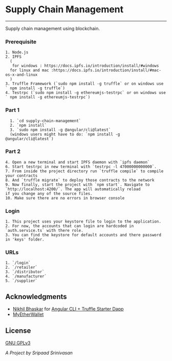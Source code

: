 # Supply Chain Management
	
 	
 ------------------------		

Supply chain management using blockchain.

### Prerequisite

    1. Node.js
    2. IPFS
      (
       for windows : https://docs.ipfs.io/introduction/install/#windows
      for linux and mac :https://docs.ipfs.io/introduction/install/#mac-os-x-and-linux
      )
    3. Truffle Framework (`sudo npm install -g truffle` or on windows use ` npm install -g truffle`)
    4. Testrpc (`sudo npm install -g ethereumjs-testrpc` or on windows use ` npm install -g ethereumjs-testrpc`)

### Part 1

      1. `cd supply-chain-management`
      2. `npm install`
      3. `sudo npm install -g @angular/cli@latest`
      (windows users might have to do: `npm install -g @angular/cli@latest`)

### Part 2

    4. Open a new terminal and start IPFS daemon with `ipfs daemon`
    6. Start testrpc in new terminal with `testrpc -l 47000000000000`.
    7. From inside the project directory run `truffle compile` to compile your contracts
    8. And `truffle migrate` to deploy those contracts to the network
    9. Now finally, start the project with `npm start`. Navigate to `http://localhost:4200/`. The app will automatically reload             if you change any of the source files.
    10. Make sure there are no errors in browser console

### Login

    1. This project uses your keystore file to login to the application.
    2. For now, the accounts that can login are hardcoded in `auth.service.ts` with there role.
    3. You can find the keystore for default accounts and there password in 'keys' folder.

### URLs

    1. `/login`
    2. `/retailer`
    3. `/distributor`
    4. `/manufacturer`
    5. `/supplier`

## Acknowledgments

* [Nikhil Bhaskar](https://github.com/Nikhil22) for [Angular CLI + Truffle Starter Dapp](https://github.com/Nikhil22/angular4-truffle-starter-dapp)
* [MyEtherWallet](https://github.com/kvhnuke/etherwallet)


## License

[GNU GPLv3](./LICENSE)


*A Project by Sripaad Srinivasan*

